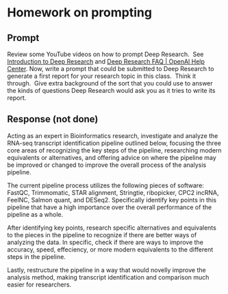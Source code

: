 # Homework on prompting

## Prompt

Review some YouTube videos on how to prompt Deep Research.  See [Introduction to Deep Research](https://www.google.com/url?q=https://youtu.be/YkCDVn3_wiw?si%3DQksFfSOCK12XiWdz&sa=D&source=calendar&ust=1739830180828003&usg=AOvVaw2nOr06ixMgM9oxCYzSJVSz) and [Deep Research FAQ | OpenAI Help Center](https://www.google.com/url?q=https://help.openai.com/en/articles/10500283-deep-research-faq&sa=D&source=calendar&ust=1739830180828003&usg=AOvVaw3LXc18YOb7_vhGaSfrrfj_). Now, write a prompt that could be submitted to Deep Research to generate a first report for your research topic in this class.  Think it through.  Give extra background of the sort that you could use to answer the kinds of questions Deep Research would ask you as it tries to write its report.

## Response (not done)

Acting as an expert in Bioinformatics research, investigate and analyze the RNA-seq transcript identification pipeline outlined below, focusing the three core areas of recognizing the key steps of the pipeline, researching modern equivalents or alternatives, and offering advice on where the pipeline may be improved or changed to improve the overall process of the analysis pipeline.

The current pipeline process utilizes the following pieces of software: FastQC, Trimmomatic, STAR alignment, Stringtie, ribopicker, CPC2 incRNA, FeelNC, Salmon quant, and DESeq2. Specifically identify key points in this pipeline that have a high importance over the overall performance of the pipeline as a whole.

After identifying key points, research specific alternatives and equivalents to the pieces in the pipeline to recognize if there are better ways of analyzing the data. In specific, check if there are ways to improve the accuracy, speed, effeciency, or more modern equivalents to the different steps in the pipeline.

Lastly, restructure the pipeline in a way that would novelly improve the analysis method, making transcript identification and comparison much easier for researchers.
